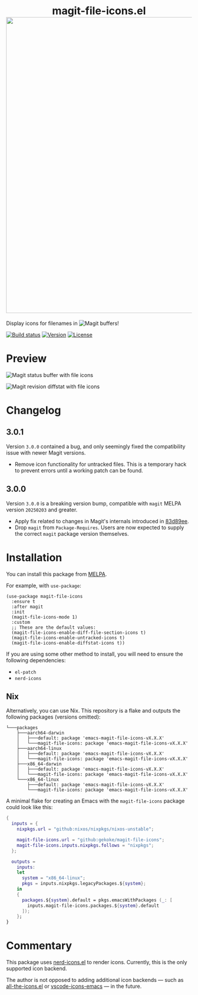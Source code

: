 
<h1 align="center">
    magit-file-icons.el
    <img src="https://raw.githubusercontent.com/catppuccin/catppuccin/main/assets/palette/macchiato.png" width="800px"/>
</h1>

Display icons for filenames in ![Magit](https://github.com/magit/magit) buffers!

<div>
    <a href="https://github.com/gekoke/magit-file-icons/actions"><img src="https://img.shields.io/github/actions/workflow/status/gekoke/magit-file-icons/ci.yaml?style=for-the-badge" alt="Build status"/></a>
    <a href="https://github.com/gekoke/magit-file-icons/releases/latest"><img src="https://img.shields.io/github/v/tag/gekoke/magit-file-icons.svg?label=release&sort=semver&color=blue&style=for-the-badge" alt="Version"/></a>
    <a href="https://opensource.org/license/gpl-3-0"><img src="https://img.shields.io/badge/license-GPLv3-orange.svg?style=for-the-badge" alt="License"></a>
</div>

# Preview
![Magit status buffer with file icons](./screenshots/status.png)

![Magit revision diffstat with file icons](./screenshots/diffstat.png)

# Changelog

## 3.0.1

Version `3.0.0` contained a bug, and only seemingly fixed the compatibility issue with newer Magit versions.

- Remove icon functionality for untracked files. This is a temporary hack to prevent errors until a working patch can be found.

## 3.0.0

Version `3.0.0` is a breaking version bump, compatible with `magit` MELPA version `20250203` and greater.

- Apply fix related to changes in Magit's internals introduced in [83d89ee](https://github.com/magit/magit/commit/83d89ee5bb1c488544bae60d52f7ee1987b6449e).
- Drop `magit` from `Package-Requires`. Users are now expected to supply the correct `magit` package version themselves.

# Installation
You can install this package from [MELPA](https://melpa.org/#/magit-file-icons).

For example, with `use-package`:

```elisp
(use-package magit-file-icons
  :ensure t
  :after magit
  :init
  (magit-file-icons-mode 1)
  :custom
  ;; These are the default values:
  (magit-file-icons-enable-diff-file-section-icons t)
  (magit-file-icons-enable-untracked-icons t)
  (magit-file-icons-enable-diffstat-icons t))
```

If you are using some other method to install, you will need to ensure the following dependencies:

- `el-patch`
- `nerd-icons`

## Nix

Alternatively, you can use Nix. This repository is a flake and outputs the following packages (versions omitted):

```
└───packages
    ├───aarch64-darwin
    │   ├───default: package 'emacs-magit-file-icons-vX.X.X'
    │   └───magit-file-icons: package 'emacs-magit-file-icons-vX.X.X'
    ├───aarch64-linux
    │   ├───default: package 'emacs-magit-file-icons-vX.X.X'
    │   └───magit-file-icons: package 'emacs-magit-file-icons-vX.X.X'
    ├───x86_64-darwin
    │   ├───default: package 'emacs-magit-file-icons-vX.X.X'
    │   └───magit-file-icons: package 'emacs-magit-file-icons-vX.X.X'
    └───x86_64-linux
        ├───default: package 'emacs-magit-file-icons-vX.X.X'
        └───magit-file-icons: package 'emacs-magit-file-icons-vX.X.X'
```

A minimal flake for creating an Emacs with the `magit-file-icons` package could look like this:

```nix
{
  inputs = {
    nixpkgs.url = "github:nixos/nixpkgs/nixos-unstable";

    magit-file-icons.url = "github:gekoke/magit-file-icons";
    magit-file-icons.inputs.nixpkgs.follows = "nixpkgs";
  };

  outputs =
    inputs:
    let
      system = "x86_64-linux";
      pkgs = inputs.nixpkgs.legacyPackages.${system};
    in
    {
      packages.${system}.default = pkgs.emacsWithPackages (_: [
        inputs.magit-file-icons.packages.${system}.default
      ]);
    };
}
```

# Commentary

This package uses [nerd-icons.el](https://github.com/rainstormstudio/nerd-icons.el) to render icons. Currently, this is the
only supported icon backend.

The author is not opposed to adding additional icon backends — such as [all-the-icons.el](https://github.com/domtronn/all-the-icons.el)
or [vscode-icons-emacs](https://github.com/jojojames/vscode-icon-emacs) — in the future.

